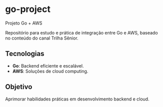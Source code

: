 # go-project
Projeto Go + AWS

Repositório para estudo e prática de integração entre Go e AWS, baseado no conteúdo do canal Trilha Sênior.

## Tecnologias  
- **Go**: Backend eficiente e escalável.  
- **AWS**: Soluções de cloud computing.

## Objetivo
Aprimorar habilidades práticas em desenvolvimento backend e cloud.